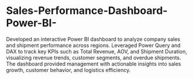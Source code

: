 # Sales-Performance-Dashboard-Power-BI-
Developed an interactive Power BI dashboard to analyze company sales and shipment performance across regions. Leveraged Power Query and DAX to track key KPIs such as Total Revenue, AOV, and Shipment Duration, visualizing revenue trends, customer segments, and overdue shipments. The dashboard provided management with actionable insights into sales growth, customer behavior, and logistics efficiency.
